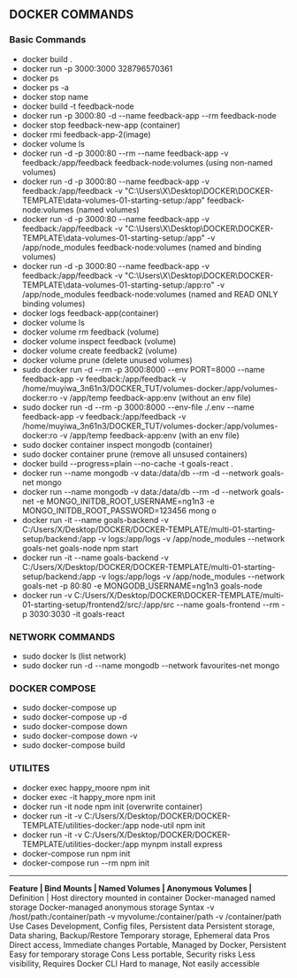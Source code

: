 ## DOCKER COMMANDS

### Basic Commands
- docker build .
- docker run -p 3000:3000 328796570361
- docker ps
- docker ps -a
- docker stop name
- docker build -t feedback-node
- docker run -p 3000:80 -d  --name feedback-app --rm feedback-node
- docker stop feedback-new-app (container)
- docker rmi feedback-app-2(image)
- docker volume ls
- docker run -d -p 3000:80 --rm --name feedback-app -v feedback:/app/feedback feedback-node:volumes (using non-named volumes)
- docker run -d -p 3000:80 --name feedback-app -v feedback:/app/feedback -v "C:\Users\X\Desktop\DOCKER\DOCKER-TEMPLATE\data-volumes-01-starting-setup:/app" feedback-node:volumes (named volumes)
- docker run -d -p 3000:80 --name feedback-app -v feedback:/app/feedback -v "C:\Users\X\Desktop\DOCKER\DOCKER-TEMPLATE\data-volumes-01-starting-setup:/app" -v /app/node_modules feedback-node:volumes (named and binding volumes)
- docker run -d -p 3000:80 --name feedback-app -v feedback:/app/feedback -v "C:\Users\X\Desktop\DOCKER\DOCKER-TEMPLATE\data-volumes-01-starting-setup:/app:ro" -v /app/node_modules feedback-node:volumes (named and READ ONLY binding volumes)
- docker logs feedback-app(container)
- docker volume ls
- docker volume rm feedback (volume)
- docker volume inspect feedback (volume)
- docker volume create feedback2 (volume)
- docker volume prune (delete unused volumes)
- sudo docker run -d --rm -p 3000:8000 --env PORT=8000 --name feedback-app -v feedback:/app/feedback -v /home/muyiwa_3n61n3/DOCKER_TUT/volumes-docker:/app/volumes-docker:ro -v /app/temp feedback-app:env (without an env file)
- sudo docker run -d --rm -p 3000:8000 --env-file ./.env --name feedback-app -v feedback:/app/feedback -v /home/muyiwa_3n61n3/DOCKER_TUT/volumes-docker:/app/volumes-docker:ro -v /app/temp feedback-app:env (with an env file)
- sudo docker container inspect mongodb (container)
- sudo docker container prune (remove all unsused containers)
- docker build --progress=plain --no-cache -t goals-react .
- docker run --name mongodb -v data:/data/db --rm -d --network goals-net mongo
- docker run --name mongodb -v data:/data/db --rm -d --network goals-net -e MONGO_INITDB_ROOT_USERNAME=ng1n3 -e MONGO_INITDB_ROOT_PASSWORD=123456 mong
o
- docker run -it --name goals-backend -v C:/Users/X/Desktop/DOCKER/DOCKER-TEMPLATE/multi-01-starting-setup/backend:/app -v logs:/app/logs -v /app/node_modules --network goals-net goals-node npm start
- docker run -it --name goals-backend -v C:/Users/X/Desktop/DOCKER/DOCKER-TEMPLATE/multi-01-starting-setup/backend:/app -v logs:/app/logs -v /app/node_modules --network goals-net -p 80:80 -e MONGODB_USERNAME=ng1n3 goals-node
- docker run -v C:/Users/X/Desktop/DOCKER\DOCKER-TEMPLATE/multi-01-starting-setup/frontend2/src/:/app/src --name goals-frontend --rm -p 3030:3030 -it
goals-react



### NETWORK COMMANDS 
- sudo docker ls (list network)
- sudo docker run -d --name mongodb --network favourites-net mongo

### DOCKER COMPOSE
- sudo docker-compose up
- sudo docker-compose up -d
- sudo docker-compose down
- sudo docker-compose down -v
- sudo docker-compose build

### UTILITES
- docker exec happy_moore npm init
- docker exec -it happy_more npm init
- docker run -it node npm init (overwrite container)
- docker run -it -v C:/Users/X/Desktop/DOCKER/DOCKER-TEMPLATE/utilities-docker:/app node-util npm init
-  docker run -it -v C:/Users/X/Desktop/DOCKER/DOCKER-TEMPLATE/utilities-docker:/app mynpm install express
- docker-compose run npm init
- docker-compose run --rm npm init

----------------------------------------------------------------------------------------------------
**Feature	  | Bind Mounts	  | Named Volumes	  | Anonymous Volumes   |**
\
Definition  |	Host directory mounted in container	Docker-managed named storage	Docker-managed anonymous storage
Syntax	-v /host/path:/container/path	-v myvolume:/container/path	-v /container/path
Use Cases	Development, Config files, Persistent data	Persistent storage, Data sharing, Backup/Restore	Temporary storage, Ephemeral data
Pros	Direct access, Immediate changes	Portable, Managed by Docker, Persistent	Easy for temporary storage
Cons	Less portable, Security risks	Less visibility, Requires Docker CLI	Hard to manage, Not easily accessible